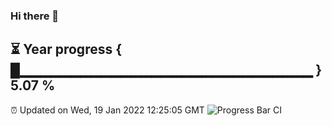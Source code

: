 ### Hi there 👋
⏳ Year progress { █▁▁▁▁▁▁▁▁▁▁▁▁▁▁▁▁▁▁▁▁▁▁▁▁▁▁▁▁▁ } 5.07 %
---
⏰ Updated on Wed, 19 Jan 2022 12:25:05 GMT
![Progress Bar CI](https://github.com/liununu/liununu/workflows/Progress%20Bar%20CI/badge.svg)
